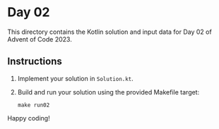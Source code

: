 # Day 02

This directory contains the Kotlin solution and input data for Day 02 of Advent of Code 2023.

## Instructions

1. Implement your solution in `Solution.kt`.
2. Build and run your solution using the provided Makefile target:

   ```
   make run02
   ```

Happy coding!
